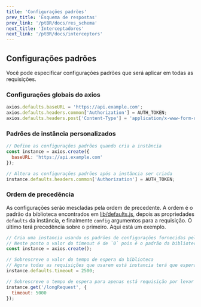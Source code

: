 ```yaml
---
title: 'Configurações padrões'
prev_title: 'Esquema de respostas'
prev_link: '/ptBR/docs/res_schema'
next_title: 'Interceptadores'
next_link: '/ptBR/docs/interceptors'
---
```


## Configurações padrões

Você pode especificar configurações padrões que será aplicar em todas as requisições.

### Configurações globais do axios

```js
axios.defaults.baseURL = 'https://api.example.com';
axios.defaults.headers.common['Authorization'] = AUTH_TOKEN;
axios.defaults.headers.post['Content-Type'] = 'application/x-www-form-urlencoded';
```

### Padrões de instância personalizados

```js
// Define as configurações padrões quando cria a instância
const instance = axios.create({
  baseURL: 'https://api.example.com'
});

// Altera as configurações padrões após a instância ser criada
instance.defaults.headers.common['Authorization'] = AUTH_TOKEN;
```

### Ordem de precedência

As configurações serão mescladas pela ordem de precedente. A ordem é o padrão da biblioteca encontrados em [lib/defaults.js](https://github.com/axios/axios/blob/master/lib/defaults.js#L28), depois as propriedades `defaults` da instância, e finalmente `config` argumentos para a requisição. O último terá precedência sobre o primeiro. Aqui está um exemplo.

```js
// Cria uma instancia usando os padrões de configurações fornecidas pela biblioteca
// Neste ponto o valor do timeout é de `0` pois é o padrão da biblioteca
const instance = axios.create();

// Sobrescreve o valor do tempo de espera da biblioteca
// Agora todas as requisições que usarem está instancia terá que esperar 2.5 segundos antes do tempo se esgotar
instance.defaults.timeout = 2500;

// Sobrescreve o tempo de espera para apenas está requisição por levar um tempo maior
instance.get('/longRequest', {
  timeout: 5000
});
```
